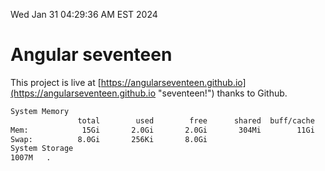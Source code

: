 Wed Jan 31 04:29:36 AM EST 2024

# Angular seventeen


This project is live at [https://angularseventeen.github.io](https://angularseventeen.github.io "seventeen!") thanks to Github.

```bash
System Memory
               total        used        free      shared  buff/cache   available
Mem:            15Gi       2.0Gi       2.0Gi       304Mi        11Gi        13Gi
Swap:          8.0Gi       256Ki       8.0Gi
System Storage
1007M	.
```
```bash

